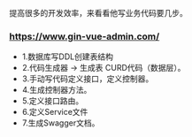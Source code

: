 提高很多的开发效率，来看看他写业务代码要几步。
### https://www.gin-vue-admin.com/
* 1.数据库写DDL创建表结构
* 2.代码生成器 -> 生成表 CURD代码（数据层）。
* 3.手动写代码定义接口，定义控制器。
* 4.生成控制器方法。
* 5.定义接口路由。
* 6.定义Service文件
* 7.生成Swagger文档。
